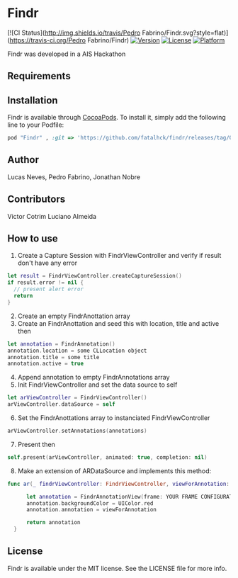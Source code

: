 # Findr

[![CI Status](http://img.shields.io/travis/Pedro Fabrino/Findr.svg?style=flat)](https://travis-ci.org/Pedro Fabrino/Findr)
[![Version](https://img.shields.io/cocoapods/v/Findr.svg?style=flat)](http://cocoapods.org/pods/Findr)
[![License](https://img.shields.io/cocoapods/l/Findr.svg?style=flat)](http://cocoapods.org/pods/Findr)
[![Platform](https://img.shields.io/cocoapods/p/Findr.svg?style=flat)](http://cocoapods.org/pods/Findr)

Findr was developed in a AIS Hackathon
## Requirements

## Installation

Findr is available through [CocoaPods](http://cocoapods.org). To install
it, simply add the following line to your Podfile:

```ruby
pod "Findr" , :git => 'https://github.com/fatalhck/findr/releases/tag/0.2'
```

## Author

Lucas Neves,
Pedro Fabrino,
Jonathan Nobre

## Contributors

Victor Cotrim
Luciano Almeida

## How to use

1. Create a Capture Session with FindrViewController and verify if result don't have any error

  ```swift
  let result = FindrViewController.createCaptureSession()
  if result.error != nil {
    // present alert error
    return
  }
  ```
2. Create an empty FindrAnottation array
3. Create an FindrAnottation and seed this with location, title and active then

  ```swift
  let annotation = FindrAnnotation()
  annotation.location = some CLLocation object
  annotation.title = some title
  annotation.active = true
  ```
4. Append annotation to empty FindrAnnotations array
5. Init FindrViewController and set the data source to self

  ```swift
  let arViewController = FindrViewController()
  arViewController.dataSource = self
  ```
6. Set the FindrAnottations array to instanciated FindrViewController

  ```swift
  arViewController.setAnnotations(annotations)
  ```

7. Present then

  ```swift
  self.present(arViewController, animated: true, completion: nil)
  ```

8. Make an extension of ARDataSource and implements this method:

  ```swift
  func ar(_ findrViewController: FindrViewController, viewForAnnotation: FindrAnnotation) -> FindrAnnotationView {

		let annotation = FindrAnnotationView(frame: YOUR FRAME CONFIGURATION)
		annotation.backgroundColor = UIColor.red
		annotation.annotation = viewForAnnotation

		return annotation
	}
  ```

## License

Findr is available under the MIT license. See the LICENSE file for more info.

